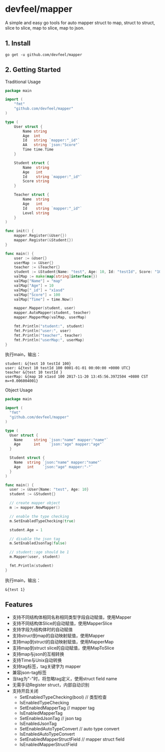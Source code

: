 # devfeel/mapper

A simple and easy go tools for auto mapper struct to map, struct to struct, slice to slice, map to slice, map to json.

## 1. Install

```
go get -u github.com/devfeel/mapper
```

## 2. Getting Started

Traditional Usage
```go
package main

import (
	"fmt"
	"github.com/devfeel/mapper"
)

type (
	User struct {
		Name string
		Age  int
		Id   string `mapper:"_id"`
		AA   string `json:"Score"`
		Time time.Time
	}

	Student struct {
		Name  string
		Age   int
		Id    string `mapper:"_id"`
		Score string
	}

	Teacher struct {
		Name  string
		Age   int
		Id    string `mapper:"_id"`
		Level string
	}
)

func init() {
	mapper.Register(&User{})
	mapper.Register(&Student{})
}

func main() {
	user := &User{}
	userMap := &User{}
	teacher := &Teacher{}
	student := &Student{Name: "test", Age: 10, Id: "testId", Score: "100"}
	valMap := make(map[string]interface{})
	valMap["Name"] = "map"
	valMap["Age"] = 10
	valMap["_id"] = "x1asd"
	valMap["Score"] = 100
	valMap["Time"] = time.Now()

	mapper.Mapper(student, user)
	mapper.AutoMapper(student, teacher)
	mapper.MapperMap(valMap, userMap)

	fmt.Println("student:", student)
	fmt.Println("user:", user)
	fmt.Println("teacher", teacher)
	fmt.Println("userMap:", userMap)
}
```

执行main，输出：
```
student: &{test 10 testId 100}
user: &{test 10 testId 100 0001-01-01 00:00:00 +0000 UTC}
teacher &{test 10 testId }
userMap: &{map 10 x1asd 100 2017-11-20 13:45:56.3972504 +0800 CST m=+0.006004001}
```

Object Usage

```go
package main

import (
  "fmt"
  "github.com/devfeel/mapper"
)

type (
  User struct {
    Name     string `json:"name" mapper:"name"`
    Age      int    `json:"age" mapper:"age"`
  }

  Student struct {
    Name  string `json:"name" mapper:"name"`
    Age   int    `json:"age" mapper:"-"`
  }
)

func main() {
  user := &User{Name: "test", Age: 10}
  student := &Student{}

  // create mapper object
  m := mapper.NewMapper()

  // enable the type checking
  m.SetEnabledTypeChecking(true)

  student.Age = 1

  // disable the json tag
  m.SetEnabledJsonTag(false)

  // student::age should be 1
  m.Mapper(user, student)

  fmt.Println(student)
}
```

执行main，输出：
```
&{test 1}
```



## Features

* 支持不同结构体相同名称相同类型字段自动赋值，使用Mapper
* 支持不同结构体Slice的自动赋值，使用MapperSlice
* 支持字段为结构体时的自动赋值
* 支持struct到map的自动映射赋值，使用Mapper
* 支持map到struct的自动映射赋值，使用MapperMap
* 支持map到struct slice的自动赋值，使用MapToSlice
* 支持map与json的互相转换
* 支持Time与Unix自动转换
* 支持tag标签，tag关键字为 mapper
* 兼容json-tag标签
* 当tag为"-"时，将忽略tag定义，使用struct field name
* 无需手动Register struct，内部自动识别
* 支持开启关闭
  * SetEnabledTypeChecking(bool)   // 类型检查
  * IsEnabledTypeChecking 
  * SetEnabledMapperTag            // mapper tag
  * IsEnabledMapperTag
  * SetEnabledJsonTag              // json tag
  * IsEnabledJsonTag
  * SetEnabledAutoTypeConvert      // auto type convert
  * IsEnabledAutoTypeConvert
  * SetEnabledMapperStructField    // mapper struct field
  * IsEnabledMapperStructField